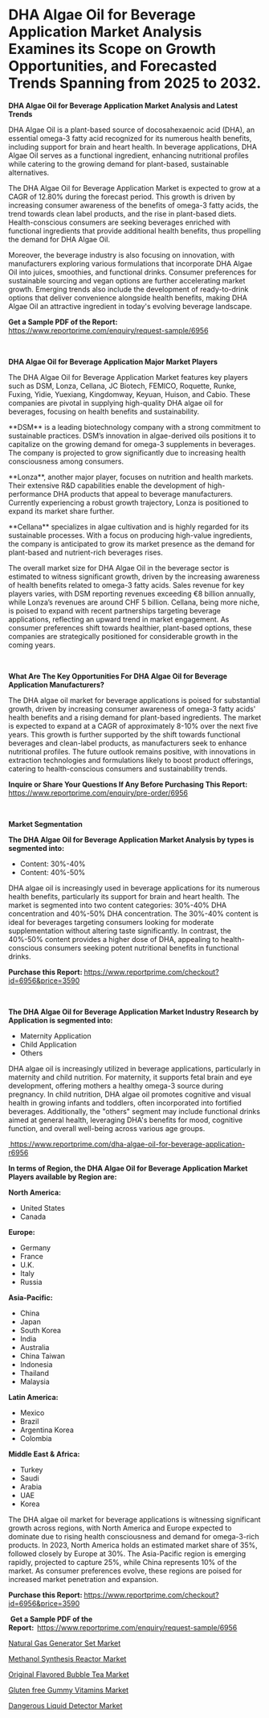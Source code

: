 <p><h1>DHA Algae Oil for Beverage Application Market Analysis Examines its Scope on Growth Opportunities, and Forecasted Trends Spanning from 2025 to 2032.</h1></p><p><strong>DHA Algae Oil for Beverage Application Market Analysis and Latest Trends</strong></p>
<p><p>DHA Algae Oil is a plant-based source of docosahexaenoic acid (DHA), an essential omega-3 fatty acid recognized for its numerous health benefits, including support for brain and heart health. In beverage applications, DHA Algae Oil serves as a functional ingredient, enhancing nutritional profiles while catering to the growing demand for plant-based, sustainable alternatives.</p><p>The DHA Algae Oil for Beverage Application Market is expected to grow at a CAGR of 12.80% during the forecast period. This growth is driven by increasing consumer awareness of the benefits of omega-3 fatty acids, the trend towards clean label products, and the rise in plant-based diets. Health-conscious consumers are seeking beverages enriched with functional ingredients that provide additional health benefits, thus propelling the demand for DHA Algae Oil.</p><p>Moreover, the beverage industry is also focusing on innovation, with manufacturers exploring various formulations that incorporate DHA Algae Oil into juices, smoothies, and functional drinks. Consumer preferences for sustainable sourcing and vegan options are further accelerating market growth. Emerging trends also include the development of ready-to-drink options that deliver convenience alongside health benefits, making DHA Algae Oil an attractive ingredient in today's evolving beverage landscape.</p></p>
<p><strong>Get a Sample PDF of the Report:&nbsp;</strong> <a href="https://www.reportprime.com/enquiry/request-sample/6956?utm_campaign=2771&utm_medium=2&utm_source=Github&utm_content=ia&utm_term=19032025&utm_id=dha-algae-oil-for-beverage-application">https://www.reportprime.com/enquiry/request-sample/6956</a></p>
<p>&nbsp;</p>
<p><strong>DHA Algae Oil for Beverage Application Major Market Players</strong></p>
<p><p>The DHA Algae Oil for Beverage Application Market features key players such as DSM, Lonza, Cellana, JC Biotech, FEMICO, Roquette, Runke, Fuxing, Yidie, Yuexiang, Kingdomway, Keyuan, Huison, and Cabio. These companies are pivotal in supplying high-quality DHA algae oil for beverages, focusing on health benefits and sustainability.</p><p>**DSM** is a leading biotechnology company with a strong commitment to sustainable practices. DSM’s innovation in algae-derived oils positions it to capitalize on the growing demand for omega-3 supplements in beverages. The company is projected to grow significantly due to increasing health consciousness among consumers.</p><p>**Lonza**, another major player, focuses on nutrition and health markets. Their extensive R&D capabilities enable the development of high-performance DHA products that appeal to beverage manufacturers. Currently experiencing a robust growth trajectory, Lonza is positioned to expand its market share further.</p><p>**Cellana** specializes in algae cultivation and is highly regarded for its sustainable processes. With a focus on producing high-value ingredients, the company is anticipated to grow its market presence as the demand for plant-based and nutrient-rich beverages rises.</p><p>The overall market size for DHA Algae Oil in the beverage sector is estimated to witness significant growth, driven by the increasing awareness of health benefits related to omega-3 fatty acids. Sales revenue for key players varies, with DSM reporting revenues exceeding €8 billion annually, while Lonza’s revenues are around CHF 5 billion. Cellana, being more niche, is poised to expand with recent partnerships targeting beverage applications, reflecting an upward trend in market engagement. As consumer preferences shift towards healthier, plant-based options, these companies are strategically positioned for considerable growth in the coming years.</p></p>
<p>&nbsp;</p>
<p><strong>What Are The Key Opportunities For DHA Algae Oil for Beverage Application Manufacturers?</strong></p>
<p><p>The DHA algae oil market for beverage applications is poised for substantial growth, driven by increasing consumer awareness of omega-3 fatty acids' health benefits and a rising demand for plant-based ingredients. The market is expected to expand at a CAGR of approximately 8-10% over the next five years. This growth is further supported by the shift towards functional beverages and clean-label products, as manufacturers seek to enhance nutritional profiles. The future outlook remains positive, with innovations in extraction technologies and formulations likely to boost product offerings, catering to health-conscious consumers and sustainability trends.</p></p>
<p><strong>Inquire or Share Your Questions If Any Before Purchasing This Report:</strong> <a href="https://www.reportprime.com/enquiry/pre-order/6956?utm_campaign=2771&utm_medium=2&utm_source=Github&utm_content=ia&utm_term=19032025&utm_id=dha-algae-oil-for-beverage-application">https://www.reportprime.com/enquiry/pre-order/6956</a></p>
<p>&nbsp;</p>
<p><strong>Market Segmentation</strong></p>
<p><strong>The DHA Algae Oil for Beverage Application Market Analysis by types is segmented into:</strong></p>
<p><ul><li>Content: 30%-40%</li><li>Content: 40%-50%</li></ul></p>
<p><p>DHA algae oil is increasingly used in beverage applications for its numerous health benefits, particularly its support for brain and heart health. The market is segmented into two content categories: 30%-40% DHA concentration and 40%-50% DHA concentration. The 30%-40% content is ideal for beverages targeting consumers looking for moderate supplementation without altering taste significantly. In contrast, the 40%-50% content provides a higher dose of DHA, appealing to health-conscious consumers seeking potent nutritional benefits in functional drinks.</p></p>
<p><strong>Purchase this Report:&nbsp;</strong><a href="https://www.reportprime.com/checkout?id=6956&price=3590&utm_campaign=2771&utm_medium=2&utm_source=Github&utm_content=ia&utm_term=19032025&utm_id=dha-algae-oil-for-beverage-application">https://www.reportprime.com/checkout?id=6956&price=3590</a></p>
<p>&nbsp;</p>
<p><strong>The DHA Algae Oil for Beverage Application Market Industry Research by Application is segmented into:</strong></p>
<p><ul><li>Maternity Application</li><li>Child Application</li><li>Others</li></ul></p>
<p><p>DHA algae oil is increasingly utilized in beverage applications, particularly in maternity and child nutrition. For maternity, it supports fetal brain and eye development, offering mothers a healthy omega-3 source during pregnancy. In child nutrition, DHA algae oil promotes cognitive and visual health in growing infants and toddlers, often incorporated into fortified beverages. Additionally, the "others" segment may include functional drinks aimed at general health, leveraging DHA's benefits for mood, cognitive function, and overall well-being across various age groups.</p></p>
<p><a href="https://www.reportprime.com/dha-algae-oil-for-beverage-application-r6956?utm_campaign=2771&utm_medium=2&utm_source=Github&utm_content=ia&utm_term=19032025&utm_id=dha-algae-oil-for-beverage-application">&nbsp;https://www.reportprime.com/dha-algae-oil-for-beverage-application-r6956</a></p>
<p><strong>In terms of Region, the DHA Algae Oil for Beverage Application Market Players available by Region are:</strong></p>
<p>
    <p> <strong> North America: </strong>
        <ul>
            <li>United States</li>
            <li>Canada</li>
        </ul>
        </p> 
    <p> <strong> Europe: </strong>
        <ul>
            <li>Germany</li>
            <li>France</li>
            <li>U.K.</li>
            <li>Italy</li>
            <li>Russia</li>
        </ul>
        </p> 
    <p> <strong> Asia-Pacific: </strong>
        <ul>
            <li>China</li>
            <li>Japan</li>
            <li>South Korea</li>
            <li>India</li>
            <li>Australia</li>
            <li>China Taiwan</li>
            <li>Indonesia</li>
            <li>Thailand</li>
            <li>Malaysia</li>
        </ul>
        </p> 
    <p> <strong> Latin America: </strong>
        <ul>
            <li>Mexico</li>
            <li>Brazil</li>
            <li>Argentina Korea</li>
            <li>Colombia</li>
        </ul>
        </p> 
    <p> <strong> Middle East & Africa: </strong>
        <ul>
            <li>Turkey</li>
            <li>Saudi</li>
            <li>Arabia</li>
            <li>UAE</li>
            <li>Korea</li>
        </ul>
    </p>
    </p>
<p><p>The DHA algae oil market for beverage applications is witnessing significant growth across regions, with North America and Europe expected to dominate due to rising health consciousness and demand for omega-3-rich products. In 2023, North America holds an estimated market share of 35%, followed closely by Europe at 30%. The Asia-Pacific region is emerging rapidly, projected to capture 25%, while China represents 10% of the market. As consumer preferences evolve, these regions are poised for increased market penetration and expansion.</p></p>
<p><strong>Purchase this Report: </strong><a href="https://www.reportprime.com/checkout?id=6956&price=3590&utm_campaign=2771&utm_medium=2&utm_source=Github&utm_content=ia&utm_term=19032025&utm_id=dha-algae-oil-for-beverage-application">https://www.reportprime.com/checkout?id=6956&price=3590</a></p>
<p>&nbsp;<strong>Get a Sample PDF of the Report:&nbsp;&nbsp;</strong><a href="https://www.reportprime.com/enquiry/request-sample/6956?utm_campaign=2771&utm_medium=2&utm_source=Github&utm_content=ia&utm_term=19032025&utm_id=dha-algae-oil-for-beverage-application">https://www.reportprime.com/enquiry/request-sample/6956</a></p>
<p><strong></strong></p>
<p><p><a href="https://www.linkedin.com/pulse/comprehensive-overview-natural-gas-generator-set-market-yd4be?utm_campaign=2771&utm_medium=2&utm_source=Github&utm_content=ia&utm_term=19032025&utm_id=dha-algae-oil-for-beverage-application">Natural Gas Generator Set Market</a></p><p><a href="https://www.linkedin.com/pulse/analyzing-methanol-synthesis-reactor-market-trends-size-share-regie?utm_campaign=2771&utm_medium=2&utm_source=Github&utm_content=ia&utm_term=19032025&utm_id=dha-algae-oil-for-beverage-application">Methanol Synthesis Reactor Market</a></p><p><a href="https://github.com/abbasgwiltke/Market-Research-Report-List-1/blob/main/original-flavored-bubble-tea-market.md?utm_campaign=2771&utm_medium=2&utm_source=Github&utm_content=ia&utm_term=19032025&utm_id=dha-algae-oil-for-beverage-application">Original Flavored Bubble Tea Market</a></p><p><a href="https://github.com/tauchzuazoli/Market-Research-Report-List-1/blob/main/gluten-free-gummy-vitamins-market.md?utm_campaign=2771&utm_medium=2&utm_source=Github&utm_content=ia&utm_term=19032025&utm_id=dha-algae-oil-for-beverage-application">Gluten free Gummy Vitamins Market</a></p><p><a href="https://www.linkedin.com/pulse/detailed-report-dangerous-liquid-detector-market-value-segments-ev4ke?utm_campaign=2771&utm_medium=2&utm_source=Github&utm_content=ia&utm_term=19032025&utm_id=dha-algae-oil-for-beverage-application">Dangerous Liquid Detector Market</a></p></p>